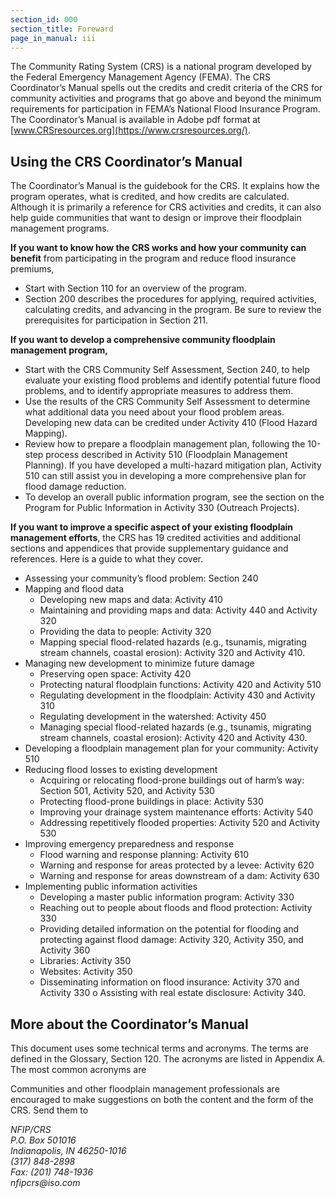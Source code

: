 ```yaml
---
section_id: 000
section_title: Foreward
page_in_manual: iii
---
```


The Community Rating System (CRS) is a national program developed by the Federal Emergency Management Agency (FEMA). The CRS Coordinator’s Manual spells out the credits and credit criteria of the CRS for community activities and programs that go above and beyond the minimum requirements for participation in FEMA’s National Flood Insurance Program. The Coordinator’s Manual is available in Adobe pdf format at [www.CRSresources.org](https://www.crsresources.org/).

## Using the CRS Coordinator’s Manual

The Coordinator’s Manual is the guidebook for the CRS. It explains how the program operates, what is credited, and how credits are calculated. Although it is primarily a reference for CRS activities and credits, it can also help guide communities that want to design or improve their floodplain management programs.

**If you want to know how the CRS works and how your community can benefit** from participating in the program and reduce flood insurance premiums,

- Start with Section 110 for an overview of the program.
- Section 200 describes the procedures for applying, required activities, calculating credits, and advancing in the program. Be sure to review the prerequisites for participation in Section 211.

**If you want to develop a comprehensive community floodplain management program,**

- Start with the CRS Community Self Assessment, Section 240, to help evaluate your existing flood problems and identify potential future flood problems, and to identify appropriate measures to address them.
- Use the results of the CRS Community Self Assessment to determine what additional data you need about your flood problem areas. Developing new data can be credited under Activity 410 (Flood Hazard Mapping).
- Review how to prepare a floodplain management plan, following the 10-step process described in Activity 510 (Floodplain Management Planning). If you have developed a multi-hazard mitigation plan, Activity 510 can still assist you in developing a more comprehensive plan for flood damage reduction.
- To develop an overall public information program, see the section on the Program for Public Information in Activity 330 (Outreach Projects).

**If you want to improve a specific aspect of your existing floodplain management efforts**, the CRS has 19 credited activities and additional sections and appendices that provide supplementary guidance and references. Here is a guide to what they cover.

- Assessing your community’s flood problem: Section 240
- Mapping and flood data
  - Developing new maps and data: Activity 410
  - Maintaining and providing maps and data: Activity 440 and Activity 320 
  - Providing the data to people: Activity 320
  - Mapping special flood-related hazards (e.g., tsunamis, migrating stream channels, coastal erosion): Activity 320 and Activity 410.
- Managing new development to minimize future damage
  - Preserving open space: Activity 420
  - Protecting natural floodplain functions: Activity 420 and Activity 510 
  - Regulating development in the floodplain: Activity 430 and Activity 310 
  - Regulating development in the watershed: Activity 450
  - Managing special flood-related hazards (e.g., tsunamis, migrating stream channels, coastal erosion): Activity 420 and Activity 430.
- Developing a floodplain management plan for your community: Activity 510 
- Reducing flood losses to existing development
  - Acquiring or relocating flood-prone buildings out of harm’s way: Section 501, Activity 520, and Activity 530
  - Protecting flood-prone buildings in place: Activity 530
  - Improving your drainage system maintenance efforts: Activity 540 
  - Addressing repetitively flooded properties: Activity 520 and Activity 530 
- Improving emergency preparedness and response
  - Flood warning and response planning: Activity 610
  - Warning and response for areas protected by a levee: Activity 620 
  - Warning and response for areas downstream of a dam: Activity 630 
- Implementing public information activities
  - Developing a master public information program: Activity 330 
  - Reaching out to people about floods and flood protection: Activity 330 
  - Providing detailed information on the potential for flooding and protecting against flood damage: Activity 320, Activity 350, and Activity 360
  - Libraries: Activity 350
  - Websites: Activity 350
  - Disseminating information on flood insurance: Activity 370 and Activity 330 o Assisting with real estate disclosure: Activity 340.

## More about the Coordinator’s Manual

This document uses some technical terms and acronyms. The terms are defined in the Glossary, Section 120. The acronyms are listed in Appendix A. The most common acronyms are

Communities and other floodplain management professionals are encouraged to make suggestions on both the content and the form of the CRS. Send them to

<address>
NFIP/CRS<br>
P.O. Box 501016<br>
Indianapolis, IN 46250-1016<br>
(317) 848-2898<br>
Fax: (201) 748-1936<br>
nfipcrs@iso.com
</address>
